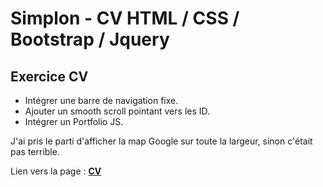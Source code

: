 # Simplon - CV HTML / CSS / Bootstrap / Jquery

## Exercice CV
* Intégrer une barre de navigation fixe.
* Ajouter un smooth scroll pointant vers les ID.
* Intégrer un Portfolio JS.

J'ai pris le parti d'afficher la map Google sur toute la largeur, sinon c'était pas terrible.  

Lien vers la page : __[CV](http://sebastienwozny.com/Simplon/Semaine7/)__  